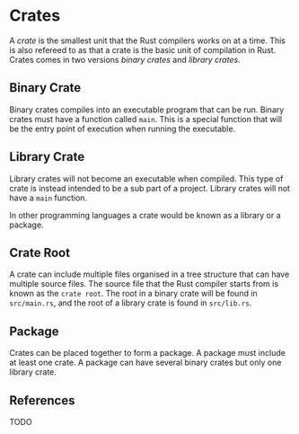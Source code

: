 # Crates

A *crate* is the smallest unit that the Rust compilers works on at a time. This is also refereed to as that a crate is the basic unit of compilation in Rust. Crates comes in two versions *binary crates* and *library crates*.

## Binary Crate

Binary crates compiles into an executable program that can be run. Binary crates must have a function called `main`. This is a special function that will be the entry point of execution when running the executable.

## Library Crate

Library crates will not become an executable when compiled. This type of crate is instead intended to be a sub part of a project. Library crates will not have a `main` function.

In other programming languages a crate would be known as a library or a package.

## Crate Root

A crate can include multiple files organised in a tree structure that can have multiple source files. The source file that the Rust compiler starts from is known as the `crate root`. The root in a binary crate will be found in `src/main.rs`, and the root of a library crate is found in `src/lib.rs`.

## Package

Crates can be placed together to form a package. A package must include at least one crate. A package can have several binary crates but only one library crate.

## References

TODO
